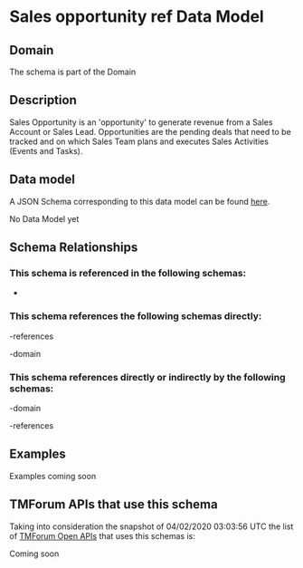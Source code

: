 # Sales opportunity ref Data Model

## Domain

The  schema is part of the  Domain

## Description

Sales Opportunity is an &#x27;opportunity&#x27; to generate revenue from a Sales Account or Sales Lead. Opportunities are the pending deals that need to be tracked and on which Sales Team plans and executes Sales Activities (Events and Tasks). 

## Data model

A JSON Schema corresponding to this data model can be found
[here](https://github.com/tmforum-rand/schemas/blob/candidates/MarketingSales/SalesOpportunityRef.schema.json).

No Data Model yet

## Schema Relationships

### This schema is referenced in the following schemas:

-

### This schema references the following schemas directly:

-references

-domain

### This schema references directly or indirectly by the following schemas:

-domain

-references



## Examples

Examples coming soon

## TMForum APIs that use this schema

Taking into consideration the snapshot of 04/02/2020 03:03:56 UTC the list of [TMForum Open APIs](https://www.tmforum.org/open-apis/) that uses this schemas is:

Coming soon